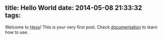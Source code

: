 title: Hello World
date: 2014-05-08 21:33:32
tags:
---

Welcome to [Hexo](http://hexo.io)! This is your very first post. Check [documentation](http://hexo.io/docs) to learn how to use.